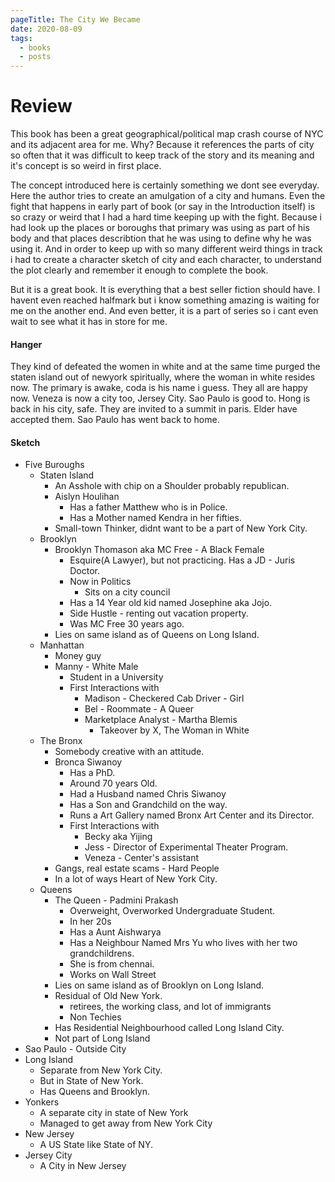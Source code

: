 ```yaml
---
pageTitle: The City We Became
date: 2020-08-09
tags:
  - books
  - posts
---
```


# Review

This book has been a great geographical/political map crash course of NYC and its adjacent area for me. Why? Because it references the parts of city so often that it was difficult to keep track of the story and its meaning and it's concept is so weird in first place.

The concept introduced here is certainly something we dont see everyday. Here the author tries to create an amulgation of a city and humans. Even the fight that happens in early part of book (or say in the Introduction itself) is so crazy or weird that I had a hard time keeping up with the fight. Because i had look up the places or boroughs that primary was using as part of his body and that places describtion that he was using to define why he was using it. And in order to keep up with so many different weird things in track i had to create a character sketch of city and each character, to understand the plot clearly and remember it enough to complete the book.

But it is a great book. It is everything that a best seller fiction should have. I havent even reached halfmark but i know something amazing is waiting for me on the another end. And even better, it is a part of series so i cant even wait to see what it has in store for me.

#### Hanger

They kind of defeated the women in white and at the same time purged the staten island out of newyork spiritually, where the woman in white resides now. The primary is awake, coda is his name i guess. They all are happy now. Veneza is now a city too, Jersey City. Sao Paulo is good to. Hong is back in his city, safe. They are invited to a summit in paris. Elder have accepted them. Sao Paulo has went back to home.

#### Sketch

*   Five Buroughs
    *   Staten Island
        *   An Asshole with chip on a Shoulder probably republican.
        *   Aislyn Houlihan
            *   Has a father Matthew who is in Police.
            *   Has a Mother named Kendra in her fifties.
        *   Small-town Thinker, didnt want to be a part of New York City.
    *   Brooklyn
        *   Brooklyn Thomason aka MC Free - A Black Female
            *   Esquire(A Lawyer), but not practicing. Has a JD - Juris Doctor.
            *   Now in Politics
                *   Sits on a city council
            *   Has a 14 Year old kid named Josephine aka Jojo.
            *   Side Hustle - renting out vacation property.
            *   Was MC Free 30 years ago.
        *   Lies on same island as of Queens on Long Island.
    *   Manhattan
        *   Money guy
        *   Manny - White Male
            *   Student in a University
            *   First Interactions with
                *   Madison - Checkered Cab Driver - Girl
                *   Bel - Roommate - A Queer
                *   Marketplace Analyst - Martha Blemis
                    *   Takeover by X, The Woman in White
    *   The Bronx
        *   Somebody creative with an attitude.
        *   Bronca Siwanoy
            *   Has a PhD.
            *   Around 70 years Old.
            *   Had a Husband named Chris Siwanoy
            *   Has a Son and Grandchild on the way.
            *   Runs a Art Gallery named Bronx Art Center and its Director.
            *   First Interactions with
                *   Becky aka Yijing
                *   Jess - Director of Experimental Theater Program.
                *   Veneza - Center's assistant
        *   Gangs, real estate scams - Hard People
        *   In a lot of ways Heart of New York City.
    *   Queens
        *   The Queen - Padmini Prakash
            *   Overweight, Overworked Undergraduate Student.
            *   In her 20s
            *   Has a Aunt Aishwarya
            *   Has a Neighbour Named Mrs Yu who lives with her two grandchildrens.
            *   She is from chennai.
            *   Works on Wall Street
        *   Lies on same island as of Brooklyn on Long Island.
        *   Residual of Old New York.
            *   retirees, the working class, and lot of immigrants
            *   Non Techies
        *   Has Residential Neighbourhood called Long Island City.
        *   Not part of Long Island
*   Sao Paulo - Outside City
*   Long Island
    *   Separate from New York City.
    *   But in State of New York.
    *   Has Queens and Brooklyn.
*   Yonkers
    *   A separate city in state of New York
    *   Managed to get away from New York City
*   New Jersey
    *   A US State like State of NY.
*   Jersey City
    *   A City in New Jersey
